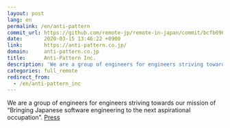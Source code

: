 ```yaml
---
layout: post
lang: en
permalink: /en/anti-pattern
commit_url: https://github.com/remote-jp/remote-in-japan/commit/bcfb0960b832a08b6ddc516153480cb257adbbcd
date:       2020-03-15 13:46:22 +0900
link:       https://anti-pattern.co.jp/
domain:     anti-pattern.co.jp
title:      Anti-Pattern Inc.
description: 'We are a group of engineers for engineers striving towards our mission of “Bringing Japanese software engineering to the next aspirational occupation”. Press'
categories: full_remote
redirect_from:
  - /en/anti-pattern_inc
---
```


<p>We are a group of engineers for engineers striving towards our mission of “Bringing Japanese software engineering to the next aspirational occupation”. <a href="https://prtimes.jp/main/html/rd/p/000000002.000054643.html">Press</a></p>
